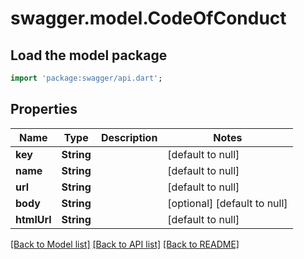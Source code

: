 # swagger.model.CodeOfConduct

## Load the model package
```dart
import 'package:swagger/api.dart';
```

## Properties
Name | Type | Description | Notes
------------ | ------------- | ------------- | -------------
**key** | **String** |  | [default to null]
**name** | **String** |  | [default to null]
**url** | **String** |  | [default to null]
**body** | **String** |  | [optional] [default to null]
**htmlUrl** | **String** |  | [default to null]

[[Back to Model list]](../README.md#documentation-for-models) [[Back to API list]](../README.md#documentation-for-api-endpoints) [[Back to README]](../README.md)

